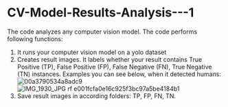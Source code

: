 # CV-Model-Results-Analysis---1
The code analyzes any computer vision model. The code performs following functions:
1) It runs your computer vision model on a yolo dataset
2) Creates result images. It labels whether your result contains True Positive (TP), False Positive (FP), False Negative (FN), True Negative (TN) instances. Examples you can see below, when it detected humans:
![00a3790534a8adc9](https://github.com/SmilerKZ/CV-Model-Results-Analysis---1/assets/35876670/32b3f844-5c50-4e2a-a363-eba30aeb95a2)
![IMG_1930_JPG rf e001fcfa0e16c925f3bc97a5be4184b1](https://github.com/SmilerKZ/CV-Model-Results-Analysis---1/assets/35876670/01c0246b-4ed9-4de4-8c06-119203f823f3)
4) Save result images in according folders: TP, FP, FN, TN.
